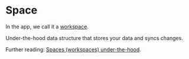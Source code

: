 # Space

In the app, we call it a [workspace](workspace).

Under-the-hood data structure that stores your data and syncs changes.

Further reading: [Spaces (workspaces) under-the-hood](../dev/spaces/spaces.md).


